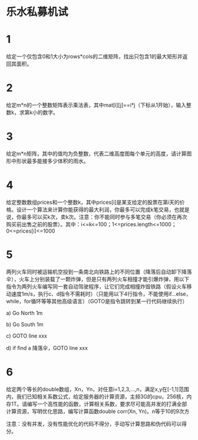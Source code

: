 # 乐水私募机试

# 1

给定一个仅包含0和1大小为rows*cols的二维矩阵，找出只包含1的最大矩形并返回其面积。

# 2

给定m*n的一个整数矩阵表示乘法表，其中mat\[i][j]==i\*j（下标从1开始），输入整数k，求第k小的数字。

# 3

给定m*n矩阵，其中的值均为负整数，代表二维高度图每个单元的高度，请计算图形中形状最多能接多少体积的雨水。

# 4

给定整数数组prices和一个整数k，其中prices[i]是某支给定的股票在第i天的价格。设计一个算法来计算你能获得的最大利润，你最多可以完成k笔交易，也就是说，你最多可以买k次，卖k次。注意：你不能同时参与多笔交易（你必须在再次购买前出售之前的股票）。其中：i<=k<=100；1<=prices.length<=1000；0<=prices[i]<=1000

# 5

两列火车同时被运输机空投到一条南北向铁路上的不同位置（降落后自动卸下降落伞），火车上分别装载了一颗炸弹，但是只有两列火车相撞才能引爆炸弹，用以下指令为两列火车编写同一套自动驾驶程序，让它们完成相撞炸毁铁路（假设火车移动速度1m/s，执行c、d指令不需耗时）（只能用以下4行指令，不能使用if...else，while，for循环等等其他高级语言）（GOTO是指令跳转到某一行代码继续执行）

a) Go North 1m

b) Go South 1m

c) GOTO line xxx

d) if find a 降落伞，GOTO line xxx

# 6

给定两个等长的double数组，Xn，Yn，对任意i=1,2,3,...,n，满足x,y在[-1,1]范围内，我们已知相关系数公式，给定服务器的计算资源，主频3G的cpu，256核，内存1T。请编写一个高性能的函数，计算相关系数，要求尽可能高并发的打满全部计算资源，写明优化思路，编写计算函数double corr(Xn, Yn)。n等于10的9次方

注意：没有并发，没有性能优化的代码不得分，手动写计算思路和伪代码可以得分。
